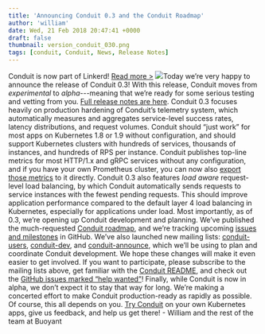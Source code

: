 ```yaml
---
title: 'Announcing Conduit 0.3 and the Conduit Roadmap'
author: 'william'
date: Wed, 21 Feb 2018 20:47:41 +0000
draft: false
thumbnail: version_conduit_030.png
tags: [conduit, Conduit, News, Release Notes]
---
```


Conduit is now part of Linkerd! [Read more >](/2018/07/06/conduit-0-5-and-the-future/ 'Conduit is now part of Linkerd announcement') ![](/uploads/2018/02/version_conduit_030-300x151.png)Today we’re very happy to announce the release of Conduit 0.3! With this release, Conduit moves from _experimental_ to _alpha_---meaning that we’re ready for some serious testing and vetting from you. [Full release notes are here](https://github.com/runconduit/conduit/releases/tag/v0.3.0). Conduit 0.3 focuses heavily on production hardening of Conduit’s telemetry system, which automatically measures and aggregates service-level success rates, latency distributions, and request volumes. Conduit should “just work” for most apps on Kubernetes 1.8 or 1.9 without configuration, and should support Kubernetes clusters with hundreds of services, thousands of instances, and hundreds of RPS per instance. Conduit publishes top-line metrics for most HTTP/1.x and gRPC services without any configuration, and if you have your own Prometheus cluster, you can now also [export those metrics](https://conduit.io/prometheus) to it directly. Conduit 0.3 also features _load aware_ request-level load balancing, by which Conduit automatically sends requests to service instances with the fewest pending requests. This should improve application performance compared to the default layer 4 load balancing in Kubernetes, especially for applications under load. Most importantly, as of 0.3, we’re opening up Conduit development and planning. We’ve published the much-requested [Conduit roadmap](https://conduit.io/roadmap/), and we’re tracking upcoming [issues and milestones](https://github.com/runconduit/conduit/milestones) in GitHub. We’ve also launched new mailing lists: [conduit-users](https://groups.google.com/forum/#!forum/conduit-users), [conduit-dev](https://groups.google.com/forum/#!forum/conduit-dev), and [conduit-announce](https://groups.google.com/forum/#!forum/conduit-announce), which we’ll be using to plan and coordinate Conduit development. We hope these changes will make it even easier to get involved. If you want to participate, please subscribe to the mailing lists above, get familiar with the [Conduit README](https://github.com/runconduit/conduit/blob/master/README.md), and check out the [GitHub issues marked “help wanted”](https://github.com/runconduit/conduit/issues?q=is%3Aissue+is%3Aopen+label%3A%22help+wanted%22)! Finally, while Conduit is now in alpha, we don’t expect it to stay that way for long. We’re making a concerted effort to make Conduit production-ready as rapidly as possible. Of course, this all depends on you. [Try Conduit](https://conduit.io/) on your own Kubernetes apps, give us feedback, and help us get there! \- William and the rest of the team at Buoyant
